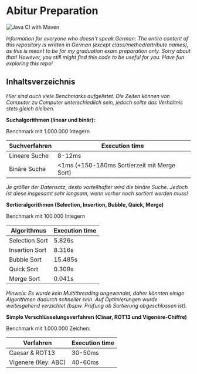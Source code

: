 # Abitur Preparation

![Java CI with Maven](https://github.com/Chromecube/abi-preparation/workflows/Java%20CI%20with%20Maven/badge.svg)

_Information for everyone who doesn't speak German: The entire content of this repository
is written in German (except class/method/attribute names), as this is meant to be for my graduation exam preparation only. Sorry about that! 
However, you still might find this code to be useful for you. Have fun exploring this repo!_

## Inhaltsverzeichnis

_Hier sind auch viele Benchmarks aufgelistet. Die Zeiten können von
Computer zu Computer unterschiedlich sein, jedoch sollte das Verhältnis
stets gleich bleiben._

**Suchalgorithmen (linear und binär):**

Benchmark mit 1.000.000 Integern

Suchverfahren | Execution time
--- | ---
Lineare Suche | 8-12ms
Binäre Suche | <1ms (+150-180ms Sortierzeit mit Merge Sort)

_Je größer der Datensatz, desto vorteilhafter wird die binäre Suche.
Jedoch ist diese insgesamt sehr langsam, wenn vorher noch sortiert werden muss!_

**Sortieralgorithmen (Selection, Insertion, Bubble, Quick, Merge)**

Benchmark mit 100.000 Integern

Algorithmus | Execution time
--- | ---
Selection Sort | 5.826s
Insertion Sort | 8.316s
Bubble Sort | 15.485s
Quick Sort | 0.309s
Merge Sort | 0.041s

_Hinweis: Es wurde kein Multithreading angewendet, daher könnten einige Algorithmen dadurch schneller sein. Auf Optimierungen wurde weitesgehend verzichtet (bspw. Prüfung ob Sortierung abgeschlossen ist)._

**Simple Verschlüsselungsverfahren (Cäsar, ROT13 und Vigenére-Chiffre)**

Benchmark mit 1.000.000 Zeichen: 

Verfahren | Execution time
--- | ---
Caesar & ROT13 | 30-50ms
Vigenere (Key: ABC) | 40-60ms

